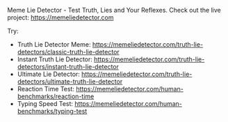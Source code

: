 Meme Lie Detector - Test Truth, Lies and Your Reflexes. Check out the live project: https://memeliedetector.com

Try:
- Truth Lie Detector Meme: https://memeliedetector.com/truth-lie-detectors/classic-truth-lie-detector
- Instant Truth Lie Detector: https://memeliedetector.com/truth-lie-detectors/instant-truth-lie-detector
- Ultimate Lie Detector: https://memeliedetector.com/truth-lie-detectors/ultimate-truth-lie-detector
- Reaction Time Test: https://memeliedetector.com/human-benchmarks/reaction-time
- Typing Speed Test: https://memeliedetector.com/human-benchmarks/typing-test
